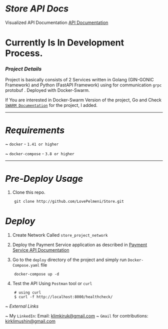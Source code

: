 # *Store API Docs*

Visualized API Documentation [API Documentation]("http://localhost:8000/swagger/")


# Currently Is In Development Process.


### *Project Details*
  Project is basically consists of 2 Services written in Golang (GIN-GONIC Framework) and Python (FastAPI Framework) using for communication `grpc` protobuf . Deployed with Docker-Swarm.

  If You are interested in Docker-Swarm Version of the project, Go and Check [`SWARM Documentation`]("http://github.com/LovePelmeni/Store/blob/SWARM.md") for the project, I added.

---
# *Requirements*


~ `docker` - `1.41 or higher`

~ `docker-compose` - `3.8 or higher`

---

# *Pre-Deploy Usage*


1. Clone this repo.

```editorconfig
    git clone http://github.com/LovePelmeni/Store.git

```

# *Deploy*

1. Create Network Called `store_project_network`

2. Deploy the Payment Service application as described in [Payment Service API Documentation]("http://github.com/LovePelmeni/PaymentService.git")

3. Go to the `deploy` directory of the project and simply run `Docker-Compose.yaml` file

```editorconfig
    docker-compose up -d
```
4. Test the API Using `Postman` tool or `curl`

```editorconfig
    # using curl
    $ curl -f http://localhost:8000/healthcheck/
```

~ *External Links*


~ My `LinkedIn`: Email: klimkiruk@gmail.com 
~ `Gmail` for contributions: kirklimushin@gmail.com 
